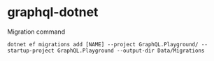 # graphql-dotnet


Migration command
```
dotnet ef migrations add [NAME] --project GraphQL.Playground/ --startup-project GraphQL.Playground --output-dir Data/Migrations
```